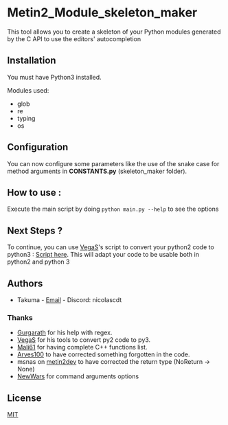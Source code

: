# Metin2_Module_skeleton_maker

This tool allows you to create a skeleton of your Python modules generated by the C API to use the editors'
autocompletion

## Installation

You must have Python3 installed.

Modules used:

* glob
* re
* typing
* os

## Configuration
You can now configure some parameters like the use of the snake case for
method arguments in **CONSTANTS.py** (skeleton_maker folder).

## How to use :
Execute the main script by doing `python main.py --help` to see the options

## Next Steps ?
To continue, you can use [VegaS](https://github.com/Vegas007/)'s script to convert your python2 code to python3 : [Script here](https://github.com/Vegas007/Python-Code-Translator-2-to-3). 
This will adapt your code to be usable both in python2 and python 3

## Authors

* Takuma - [Email](mailto:nicolas@coudert.pro) - Discord: nicolascdt

### Thanks

* [Gurgarath](https://github.com/Gurgarath) for his help with regex.
* [VegaS](https://github.com/Vegas007) for his tools to convert py2 code to py3.
* [Mali61](https://github.com/blackdragonx61) for having complete C++ functions list.
* [Arves100](https://github.com/arves100) to have corrected something forgotten in the code.
* msnas on [metin2dev](https://metin2.dev/profile/16588-msnas/) to have corrected the return type (NoReturn -> None)
* [NewWars](https://github.com/OriDevTeam) for command arguments options

## License

[MIT](LICENSE)
